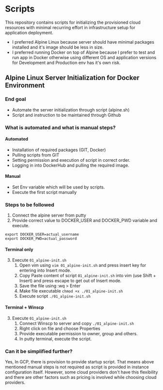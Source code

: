 # Scripts

This repository contains scripts for initializing the provisioned cloud resources with minimal recurring effort in infrastructure setup for application deployment.
- I preferred Alpine Linux because server should have minimal packages installed and it's image should be less in size.
- I preferred running Docker on top of Alpine because I prefer to test and run app in Docker otherwise using different OS and application versions for Development and Production env has it's own risk.

## Alpine Linux Server Initialization for Docker Environment
### End goal
- Automate the server initialization through script (alpine.sh)
- Script and instruction to be maintained through Github

### What is automated and what is manual steps?
#### Automated
- Installation of required packages (GIT, Docker)
- Pulling scripts from GIT
- Setting permission and execution of script in correct order.
- Logging in into DockerHub and pulling the required image.
#### Manual
- Set Env variable which will be used by scripts.
- Execute the first script manually




### Steps to be followed

1. Connect the alpine server from putty
2. Provide correct value to DOCKER_USER and DOCKER_PWD variable and execute.
```
export DOCKER_USER=actual_username
export DOCKER_PWD=actual_password
```

#### Terminal only
3. Execute `01_alpine-init.sh`
    1. Open vim using `vim 01_alpine-init.sh` and press insert key for entering into Insert mode.
    2. Copy Paste content of script `01_alpine-init.sh` into vim (use Shift + Insert) and press escape to get out of Insert mode.
    3. Save the file using :wq > Enter
    4. Make file executable `chmod +x ./01_alpine-init.sh`
    5. Execute script `./01_alpine-init.sh`

#### Terminal + Winscp
3. Execute `01_alpine-init.sh`
    1. Connect Winscp to server and copy `./01_alpine-init.sh`
    2. Right click on file and choose Properties
    3. Provide executable permission to owner, group and others.
    4. In putty terminal, execute the script.

### Can it be simplified further?
Yes, In GCP, there is provision to provide startup script. That means above mentioned manual steps is not required as script is provided in instance configuration itself. However, some cloud providers don't have this flexibility and there are other factors such as pricing is involved while choosing cloud providers.
